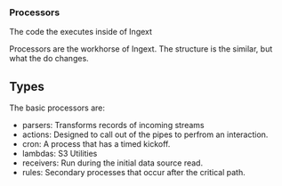 ### Processors
The code the executes inside of Ingext

Processors are the workhorse of Ingext.  The structure is the similar, but what the do changes.

## Types
The basic processors are:
* parsers: Transforms records of incoming streams
* actions: Designed to call out of the pipes to perfrom an interaction.
* cron: A process that has a timed kickoff.
* lambdas: S3 Utilities
* receivers: Run during the initial data source read.
* rules: Secondary processes that occur after the critical path.

